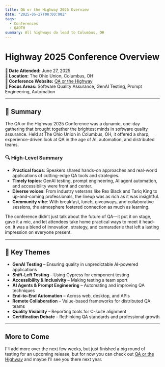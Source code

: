 ```yaml
---
title: QA or the Highway 2025 Overview
date: "2025-06-27T00:00:00Z"
tags:
  - Conferences
  - QAOTH
summary: All highways do lead to Columbus, OH
---
```


# Highway 2025 Conference Overview

**📅 Date Attended:** June 27, 2025  
**📍 Location:** The Ohio Union, Columbus, OH  
**🔗 Conference Website:** [QA or the Highway](https://www.qaorthehwy.com/)  
**🎯 Focus Areas:** Software Quality Assurance, GenAI Testing, Prompt Engineering, Automation

---

## 📝 Summary

The QA or the Highway 2025 Conference was a dynamic, one-day gathering that brought together the brightest minds in software quality assurance. Held at The Ohio Union in Columbus, OH, it offered a sharp, experience-driven look at QA in the age of AI, automation, and distributed teams.

### 🔍 High-Level Summary

- **Practical focus**: Speakers shared hands-on approaches and real-world applications of cutting-edge QA tools and strategies.
- **Timely topics**: GenAI testing, prompt engineering, AI agent automation, and accessibility were front and center.
- **Diverse voices**: From industry veterans like Rex Black and Tariq King to up-and-coming professionals, the lineup was as rich as it was insightful.
- **Community vibe**: With breakfast, lunch, giveaways, and collaborative sessions, the atmosphere fostered connection as much as learning.

The conference didn’t just talk about the future of QA—it put it on stage, gave it a mic, and let attendees take home practical ways to meet it head-on. It was a blend of innovation, strategy, and camaraderie that left a lasting impression on everyone present.

---

## 🔑 Key Themes

- **GenAI Testing** – Ensuring quality in unpredictable AI-powered applications
- **Shift-Left Testing** – Using Cypress for component testing
- **Accessibility & Inclusivity** – Making testing a team sport
- **AI Agents & Prompt Engineering** – Automating and improving QA techniques
- **End-to-End Automation** – Across web, desktop, and APIs
- **Remote Collaboration** – Value-based frameworks for distributed QA teams
- **Quality Visibility** – Reporting tools for C-suite alignment
- **Certification Debate** – Rethinking QA standards and professional growth

---

## More to Come

I'll add more over the next few weeks, but just finished a big round of testing for an upcoming release, but for now you can check out [QA or the Highway](https://www.qaorthehwy.com/) and maybe I'll see you there next year.

<!-- ---

## 🗣️ My Sessions

> _Add your session notes below or link them to dedicated posts._

- [Session Title 1](link-to-post-or-details)
- [Session Title 2](link-to-post-or-details)

---

## 💬 Reflections

> Share your personal insights, favorite moments, or how the event shaped your work.

---

## ✍️ Additional Posts

- [AI in QA — My Takeaways from the Panel Discussion](link)
- [Smart Infrastructure Case Studies – Deep Dive](link) -->
